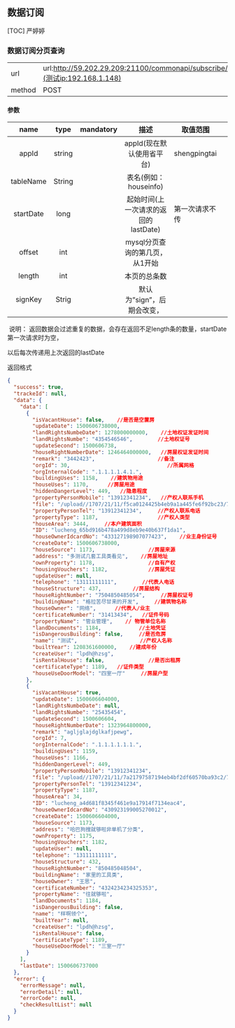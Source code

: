 ## 数据订阅
[TOC] 严婷婷



### 数据订阅分页查询

|        |                                          |
| ------ | ---------------------------------------- |
| url    | url:http://59.202.29.209:21100/commonapi/subscribe/searchTableList](测试ip:192.168.1.148) |
| method | POST                                     |

#### 参数

|   name    |  type  | mandatory |           描述            | 取值范围         |      |
| :-------: | :----: | :-------: | :---------------------: | ------------ | :--: |
|   appId   | string |           |    appId(现在默认使用省平台)     | shengpingtai |      |
| tableName | String |           |    表名(例如：houseinfo)     |              |      |
| startDate |  long  |           | 起始时间(上一次请求的返回的lastDate) | 第一次请求不传      |      |
|  offset   |  int   |           |   mysql分页查询的第几页，从1开始    |              |      |
|  length   |  int   |           |         本页的总条数          |              |      |
|  signKey  | Strig  |           |    默认为”sign”，后期会改变，     |              |      |

​       说明：  返回数据会过滤重复的数据，会存在返回不足length条的数量，startDate第一次请求时为空，

以后每次传递用上次返回的lastDate

返回格式


```json
{
  "success": true,
  "trackeId": null,
  "data": {
    "data": [
      {
        "isVacantHouse": false,    //是否是空置房
        "updateDate": 1500606738000,
        "landRightsNumbeDate": 1278000000000,    //土地权证发证时间
        "landRightsNumbe": "4354546546",        //土地权证号
        "updateSecond": 1500606738,
        "houseRightNumberDate": 1246464000000,   //房屋权证发证时间
        "remark": "3442423",                    //备注
        "orgId": 30,                               //所属网格
        "orgInternalCode": ".1.1.1.1.4.1.",
        "buildingUses": 1158,    //建筑物用途
        "houseUses": 1170,      //房屋用途
        "hiddenDangerLevel": 449,   //隐患程度
        "propertyPersonMobile": "13912341234",   //产权人联系手机
        "file": "/upload//1707/21/11/f5ca0124425b4eb9a1a445fe6f92bc23/717db3afc4af483d9e96540500a838cc_s.jpg",//附件上传
        "propertyPersonTel": "13912341234",     //产权人联系电话
        "propertyType": 1187,                   //产权人类型
        "houseArea": 3444,     //本户建筑面积
        "ID": "lucheng_65bd916b478a499d8eb9e40b637f1da1",
        "houseOwnerIdcardNo": "433127198907077423",    //业主身份证号
        "createDate": 1500606738000,
        "houseSource": 1173,                 //房屋来源
        "address": "多测试几套工具类看见",    //房屋地址
        "ownProperty": 1178,                 //自有产权
        "housingVouchers": 1182,             //房屋凭证
        "updateUser": null,
        "telephone": "13111111111",        //代表人电话
        "houseStructure": 437,          //房屋结构
        "houseRightNumber": "7504850485054",     //房屋权证号
        "buildingName": "格拉苦尽甘来的开发",     //建筑物名称
        "houseOwner": "网络",      //代表人/业主
        "certificateNumber": "31413434",   //证件号码
        "propertyName": "管业管理",    // 物管单位名称
        "landDocuments": 1184,            //土地凭证
        "isDangerousBuilding": false,     //是否危房
        "name": "测试",                    //产权人名称
        "builtYear": 1208361600000,    //建成年份
        "createUser": "lpdh@hzsg",
        "isRentalHouse": false,              //是否出租房
        "certificateType": 1189,   //证件类型
        "houseUseDoorModel": "四室一厅"     //房屋户型
      },
      {
        "isVacantHouse": true,
        "updateDate": 1500606604000,
        "landRightsNumbeDate": null,
        "landRightsNumbe": "25435454",
        "updateSecond": 1500606604,
        "houseRightNumberDate": 1323964800000,
        "remark": "agljglajdglkafjpewg",
        "orgId": 7,
        "orgInternalCode": ".1.1.1.1.1.1.",
        "buildingUses": 1159,
        "houseUses": 1166,
        "hiddenDangerLevel": 449,
        "propertyPersonMobile": "13912341234",
        "file": "/upload//1707/21/11/7a21797587194eb4bf2df60570ba93c2/717db3afc4af483d9e96540500a838cc_s.jpg",
        "propertyPersonTel": "13912341234",
        "propertyType": 1187,
        "houseArea": 34,
        "ID": "lucheng_a4d681f8345f461e9a17914f7134eac4",
        "houseOwnerIdcardNo": "430923199005270012",
        "createDate": 1500606604000,
        "houseSource": 1173,
        "address": "哈巴狗搜就够啦非单机了分类",
        "ownProperty": 1175,
        "housingVouchers": 1182,
        "updateUser": null,
        "telephone": "13111111111",
        "houseStructure": 432,
        "houseRightNumber": "850485048504",
        "buildingName": "家里的工具类",
        "houseOwner": "王思",
        "certificateNumber": "4324234234325353",
        "propertyName": "往就够啦",
        "landDocuments": 1184,
        "isDangerousBuilding": false,
        "name": "样啊领个",
        "builtYear": null,
        "createUser": "lpdh@hzsg",
        "isRentalHouse": false,
        "certificateType": 1189,
        "houseUseDoorModel": "三室一厅"
      }
    ],
    "lastDate": 1500606737000
  },
  "error": {
    "errorMessage": null,
    "errorDetail": null,
    "errorCode": null,
    "checkResultList": null
  }
}
```

